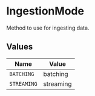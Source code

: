 # IngestionMode

Method to use for ingesting data.


## Values

| Name        | Value       |
| ----------- | ----------- |
| `BATCHING`  | batching    |
| `STREAMING` | streaming   |